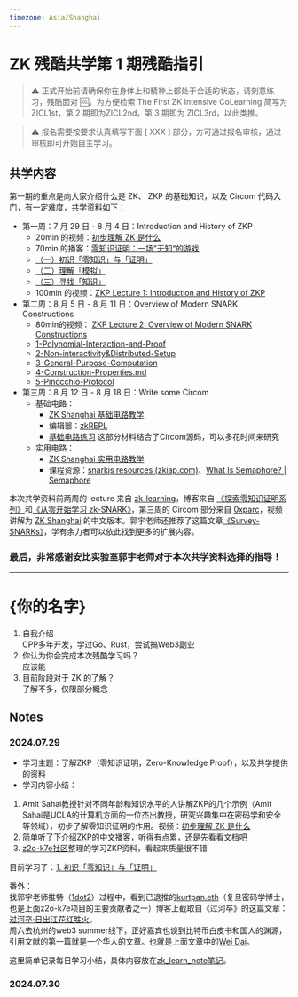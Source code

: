 ```yaml
---
timezone: Asia/Shanghai
---
```


# ZK 残酷共学第 1 期残酷指引

> ⚠️ 正式开始前请确保你在身体上和精神上都处于合适的状态，请刻意练习，残酷面对 🆒。为方便检索 The First ZK Intensive CoLearning 简写为 ZICL1st，第 2 期即为ZICL2nd，第 3 期即为 ZICL3rd，以此类推。

> ⚠️ 报名需要按要求认真填写下面 [ XXX ] 部分，方可通过报名审核，通过审核即可开始自主学习。

## 共学内容

第一期的重点是向大家介绍什么是 ZK、 ZKP 的基础知识，以及 Circom 代码入门，有一定难度，共学资料如下：

- 第一周：7 月 29 日 - 8 月 4 日：Introduction and History of ZKP
    - 20min 的视频：[初步理解 ZK 是什么](https://www.youtube.com/watch?v=fOGdb1CTu5c)
    - 70min 的播客：[零知识证明：一场”无知“的游戏](https://www.xiaoyuzhoufm.com/episode/6672a76bb6a8412729e0b103)
    - [（一）初识「零知识」与「证明」](https://learn.z2o-k7e.world/zkp-intro/1/zkp-back.html)
    - [（二）理解「模拟」](https://learn.z2o-k7e.world/zkp-intro/2/zkp-simu.html)
    - [（三）寻找「知识」](https://learn.z2o-k7e.world/zkp-intro/3/zkp-pok.html)
    - 100min 的视频：[ZKP Lecture 1: Introduction and History of ZKP](https://www.youtube.com/watch?v=uchjTIlPzFo)
- 第二周：8 月 5 日 - 8 月 11 日：Overview of Modern SNARK Constructions
    - 80min的视频： [ZKP Lecture 2: Overview of Modern SNARK Constructions](https://www.youtube.com/watch?v=bGEXYpt3sj0)
    - [1-Polynomial-Interaction-and-Proof](https://learn.z2o-k7e.world/zk-snarks/1-Polynomial-Interaction-and-Proof.html)
    - [2-Non-interactivity&Distributed-Setup](https://learn.z2o-k7e.world/zk-snarks/2-Non-interactivity&Distributed-Setup.html)
    - [3-General-Purpose-Computation](https://learn.z2o-k7e.world/zk-snarks/3-General-Purpose-Computation.html)
    - [4-Construction-Properties.md](https://learn.z2o-k7e.world/zk-snarks/4-Construction-Properties.html)
    - [5-Pinocchio-Protocol](https://learn.z2o-k7e.world/zk-snarks/5-Pinocchio-Protocol.html)
- 第三周：8 月 12 日 - 8 月 18 日：Write some Circom
    - 基础电路：
        - [ZK Shanghai 基础电路教学](https://www.youtube.com/watch?v=CTJ1JkYLiyw&ab_channel=SutuLabs)
        - 编辑器：[zkREPL](https://zkrepl.dev/)
        - [基础电路练习](https://github.com/wenjin1997/zkshanghai-workshop/blob/main/lecture2-homework.md) 这部分材料结合了Circom源码，可以多花时间来研究
    - 实用电路：
        - [ZK Shanghai 实用电路教学](https://www.youtube.com/watch?v=smJz5RdY0Nc)
        - 课程资源：[snarkjs resources (zkiap.com)](https://zkiap.com/snarkjs)、[What Is Semaphore? | Semaphore](https://docs.semaphore.pse.dev/)

本次共学资料前两周的 lecture 来自 [zk-learning](https://zk-learning.org/)，博客来自 [《探索零知识证明系列》](https://learn.z2o-k7e.world/zkp-intro/toc.html)和[《从零开始学习 zk-SNARK》](https://learn.z2o-k7e.world/zk-snarks/toc.html)，第三周的 Circom 部分来自 [0xparc](https://zkiap.com/)，视频讲解为 [ZK Shanghai](https://zkshanghai.xyz/) 的中文版本。郭宇老师还推荐了这篇文章[《Survey-SNARKs》](https://www.di.ens.fr/~nitulesc/files/Survey-SNARKs.pdf)，学有余力者可以依此找到更多的扩展内容。

### **最后，非常感谢安比实验室郭宇老师对于本次共学资料选择的指导！**

---

# {你的名字}
1. 自我介绍  
    CPP多年开发，学过Go、Rust，尝试搞Web3副业
2. 你认为你会完成本次残酷学习吗？  
    应该能
3. 目前阶段对于 ZK 的了解？  
    了解不多，仅限部分概念

## Notes

<!-- Content_START -->

### 2024.07.29

- 学习主题：了解ZKP（零知识证明，Zero-Knowledge Proof），以及共学提供的资料
- 学习内容小结：

1. Amit Sahai教授针对不同年龄和知识水平的人讲解ZKP的几个示例（Amit Sahai是UCLA的计算机方面的一位杰出教授，研究兴趣集中在密码学和安全等领域），初步了解零知识证明的作用。视频：[初步理解 ZK 是什么](https://www.youtube.com/watch?v=fOGdb1CTu5c)
2. 简单听了下介绍ZKP的中文播客，听得有点累，还是先看看文档吧
3. [z2o-k7e社区](https://learn.z2o-k7e.world/)整理的学习ZKP资料，看起来质量很不错

目前学习了：[1. 初识「零知识」与「证明」](https://learn.z2o-k7e.world/zkp-intro/1/zkp-back.html)

番外：  
找郭宇老师推特（[1dot2](https://twitter.com/1dot2)）过程中，看到已退推的[kurtpan.eth](https://twitter.com/kurtpan666)（复旦密码学博士，也是上面z2o-k7e项目的主要贡献者之一）博客上截取自《过河卒》的这篇文章：[过河卒·日出江花红胜火](https://zkfold.ing/guohezu-wd)。  
周六去杭州的web3 summer线下，正好嘉宾也谈到比特币白皮书和国人的渊源，引用文献的第一篇就是一个华人的文章。也就是上面文章中的[Wei Dai](https://en.wikipedia.org/wiki/Wei_Dai)。

这里简单记录每日学习小结，具体内容放在[zk_learn_note笔记](https://github.com/xiaodongQ/devNoteBackup/blob/master/%E5%90%84%E5%88%86%E7%B1%BB%E8%AE%B0%E5%BD%95/blockchain/zk_learn_note.md)。

### 2024.07.30



<!-- Content_END -->
